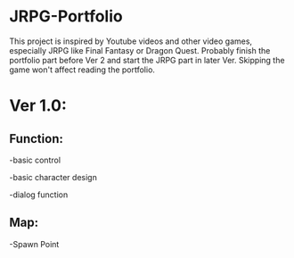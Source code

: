 # JRPG-Portfolio

This project is inspired by Youtube videos and other video games, especially JRPG like Final Fantasy or Dragon Quest. Probably finish the portfolio part before Ver 2 and start the JRPG part in later Ver. Skipping the game won't affect reading the portfolio.

# Ver 1.0:
## Function:

-basic control

-basic character design

-dialog function

## Map:

-Spawn Point
